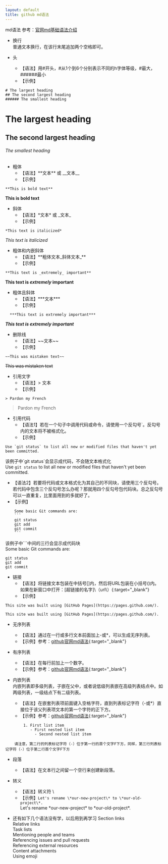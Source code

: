```yaml
---
layout: default
title: github md语法
---
```


md语法
	参考：[官网md基础语法介绍](https://help.github.com/en/github/writing-on-github/basic-writing-and-formatting-syntax?_blank)
* 换行  
  普通文本换行，在该行末尾追加两个空格即可。
  
* 头
  * 【语法】用#开头，#从1个到6个分别表示不同的h字体等级，#最大，######最小  
  * 【示例】  
```
# The largest heading
## The second largest heading
###### The smallest heading
```
# The largest heading
## The second largest heading
###### The smallest heading
	
* 粗体
  * 【语法】\*\*文本\*\* 或 \_\_文本\_\_  
  * 【示例】
```  
**This is bold text**
```   
**This is bold text**  

* 斜体
  * 【语法】\*文本\* 或 \_文本\_  
  * 【示例】
```  
*This text is italicized*
```  
*This text is italicized*  

* 粗体和内嵌斜体
  * 【语法】\*\*粗体文本\_斜体文本\_\*\*  
  * 【示例】
```  
**This text is _extremely_ important**
```  
**This text is _extremely_ important**  

* 粗体且斜体
  * 【语法】\*\*\*文本\*\*\*
  * 【示例】
```  
  ***This text is extremely important***
```  
***This text is extremely important***

* 删除线
  * 【语法】\~~文本\~~
  * 【示例】
```  
~~This was mistaken text~~ 
```  
~~This was mistaken text~~

* 引用文字
  * 【语法】\> 文本
  * 【示例】
```  
> Pardon my French
```  
> Pardon my French

* 引用代码
  * 【语法1】若在一个句子中调用代码或命令，请使用一个反勾号\`。反勾号内的文本将不被格式化。
  * 【示例】  
```
Use `git status` to list all new or modified files that haven't yet been committed. 
```
该例子中\`git status\`会显示成代码，不会随文本格式化  
Use `git status` to list all new or modified files that haven't yet been committed.  

  * 【语法2】若要将代码或文本格式化为其自己的不同块，请使用三个反勾号。  
  若代码中包含三个反勾号怎么办呢？那就用四个反勾号包代码块。总之反勾号可以一直重复，比里面用到的多就好了。
  * 【示例】 
```` 
	Some basic Git commands are:  
	```
	git status  
	git add  
	git commit  
	``` 
````
该例子中\```中间的三行会显示成代码块  
Some basic Git commands are:  
```
git status
git add
git commit
```

* 链接
  * 【语法】将链接文本包装在中括号[]内，然后将URL包装在小括号()内。  
  如果在新窗口中打开：\[超链接的名字\]\（url\）\{:target="_blank"\}
  * 【示例】
```
This site was built using [GitHub Pages](https://pages.github.com/).
```
	This site was built using [GitHub Pages](https://pages.github.com/).  
	
* 无序列表
  * 【语法】通过在一行或多行文本前面加上-或*，可以生成无序列表。
  * 【示例】参考：[github官网md语法](https://help.github.com/en/github/writing-on-github/basic-writing-and-formatting-syntax#lists){:target="_blank"}  


* 有序列表
  * 【语法】在每行前加上一个数字。
  * 【示例】参考：[github官网md语法](https://help.github.com/en/github/writing-on-github/basic-writing-and-formatting-syntax#lists){:target="_blank"}  

		
* 内嵌列表  
 内嵌列表即多级列表，子嵌在父中，或者说低级列表嵌在高级列表结点中。如两级列表，一级结点下有二级列表。
  * 【语法】在嵌套列表项前面键入空格字符，直到列表标记字符（-或*）直接位于该父列表项文本的第一个字符的正下方。
  * 【示例】参考：[github官网md语法](https://help.github.com/en/github/writing-on-github/basic-writing-and-formatting-syntax#lists){:target="_blank"}   
```
		1. First list item  
		   - First nested list item  
			 - Second nested list item  
```   
		请注意，第二行的列表标记字符（-）位于第一行的首个文字F下方，同样，第三行列表标记字符（-）位于第二行首个文字F下方
		 
* 段落		 
  * 【语法】在文本行之间留一个空行来创建新段落。

* 转义
  * 【语法】转义符 \\
  * 【示例】```Let's rename \*our-new-project\* to \*our-old-project\*.```   
	Let's rename \*our-new-project\* to \*our-old-project\*.

* 还有如下几个语法没有学，以后用到再学习
Section links  
Relative links  
Task lists  
Mentioning people and teams  
Referencing issues and pull requests  
Referencing external resources  
Content attachments  
Using emoji  